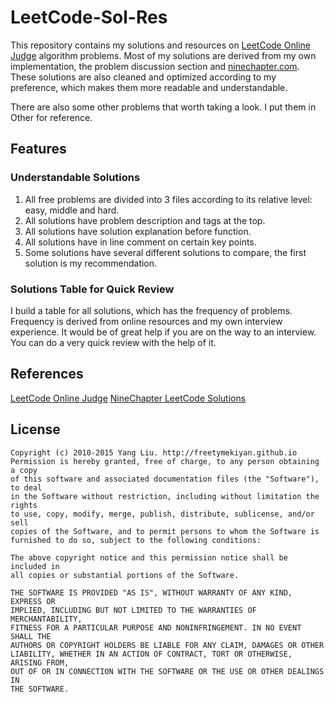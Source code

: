 # LeetCode-Sol-Res
This repository contains my solutions and resources on [LeetCode Online Judge](https://oj.leetcode.com) algorithm problems. Most of my solutions are derived from my own implementation, the problem discussion section and [ninechapter.com](http://www.ninechapter.com). These solutions are also cleaned and optimized according to my preference, which makes them more readable and understandable.

There are also some other problems that worth taking a look. I put them in Other for reference. 
  
## Features  

### Understandable Solutions  

1. All free problems are divided into 3 files according to its relative level: easy, middle and hard.  
2. All solutions have problem description and tags at the top.   
3. All solutions have solution explanation before function.   
4. All solutions have in line comment on certain key points.
5. Some solutions have several different solutions to compare, the first solution is my recommendation.     
  
### Solutions Table for Quick Review

I build a table for all solutions, which has the frequency of problems. Frequency is derived from online resources and my own interview experience. It would be of great help if you are on the way to an interview. You can do a very quick review with the help of it. 
  
## References  

[LeetCode Online Judge](https://oj.leetcode.com) 
[NineChapter LeetCode Solutions](http://www.ninechapter.com/solutions/) 

## License  
  
    Copyright (c) 2010-2015 Yang Liu. http://freetymekiyan.github.io
    Permission is hereby granted, free of charge, to any person obtaining a copy
    of this software and associated documentation files (the "Software"), to deal
    in the Software without restriction, including without limitation the rights
    to use, copy, modify, merge, publish, distribute, sublicense, and/or sell
    copies of the Software, and to permit persons to whom the Software is
    furnished to do so, subject to the following conditions:  
    
    The above copyright notice and this permission notice shall be included in
    all copies or substantial portions of the Software.  
    
    THE SOFTWARE IS PROVIDED "AS IS", WITHOUT WARRANTY OF ANY KIND, EXPRESS OR
    IMPLIED, INCLUDING BUT NOT LIMITED TO THE WARRANTIES OF MERCHANTABILITY,
    FITNESS FOR A PARTICULAR PURPOSE AND NONINFRINGEMENT. IN NO EVENT SHALL THE
    AUTHORS OR COPYRIGHT HOLDERS BE LIABLE FOR ANY CLAIM, DAMAGES OR OTHER
    LIABILITY, WHETHER IN AN ACTION OF CONTRACT, TORT OR OTHERWISE, ARISING FROM,
    OUT OF OR IN CONNECTION WITH THE SOFTWARE OR THE USE OR OTHER DEALINGS IN
    THE SOFTWARE.
